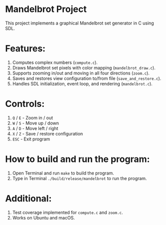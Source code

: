 Mandelbrot Project
====================

This project implements a graphical Mandelbrot set generator in C using SDL.

# Features:
1. Computes complex numbers (`compute.c`).
2. Draws Mandelbrot set pixels with color mapping (`mandelbrot_draw.c`).
3. Supports zooming in/out and moving in all four directions (`zoom.c`).
4. Saves and restores view configuration to/from file (`save_and_restore.c`).
5. Handles SDL initialization, event loop, and rendering (`mandelbrot.c`).

# Controls:
1. `Q` / `E`  - Zoom in / out
2. `W` / `S` - Move up / down
3. `A` / `D` - Move left / right
4. `X` / `Z`  - Save / restore configuration
5. `ESC` - Exit program

# How to build and run the program:
1. Open Terminal and run `make` to build the program.
2. Type in Terminal `./build/release/mandelbrot` to run the program.

# Additional:
1. Test coverage implemented for `compute.c` and `zoom.c`.
2. Works on Ubuntu and macOS.
